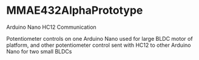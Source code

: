 # MMAE432AlphaPrototype

Arduino Nano HC12 Communication

Potentiometer controls on one Arduino Nano used for large BLDC motor of platform, and other potentiometer control sent with HC12 to other Arduino Nano for two small BLDCs
